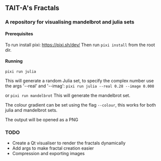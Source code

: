 ## TAIT-A's Fractals

### A repository for visualising mandelbrot and julia sets

#### Prerequisites

To run install pixi: https://pixi.sh/dev/
Then run ```pixi install``` from the root dir.

#### Running

```pixi run julia```

This will generate a random Julia set, to specify the complex number use the args '--real' and '--imag':
```pixi run julia --real 0.28 --image 0.008```

or 
```pixi run mandelbrot```
This will generate the mandelbrot set.


The colour gradient can be set using the flag ```--colour```, this works for both julia and mandelbrot sets.

The output will be opened as a PNG



### TODO
* Create a Qt visualiser to render the fractals dynamically
* Add args to make fractal creation easier
* Compression and exporting images 
